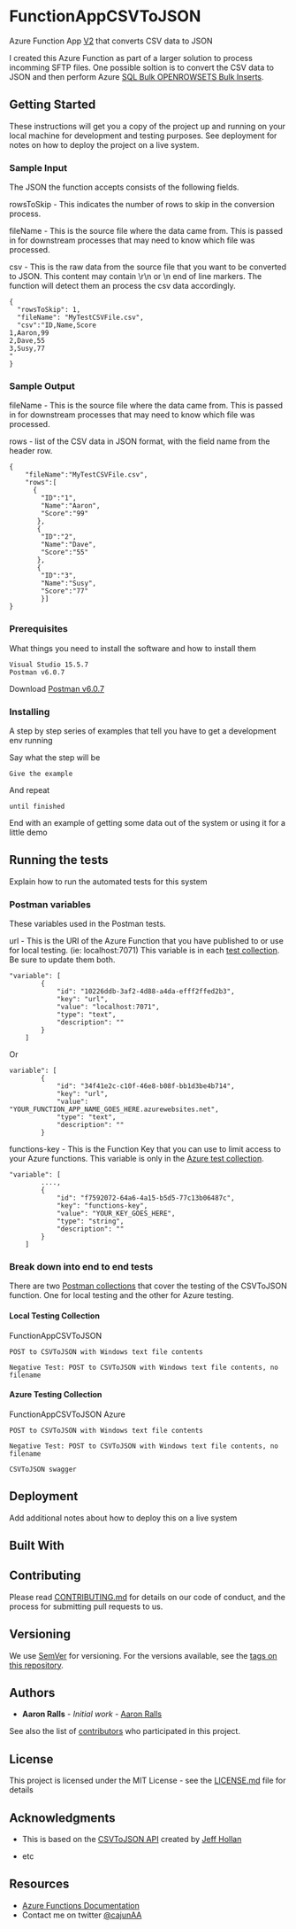 # FunctionAppCSVToJSON

Azure Function App [V2](https://docs.microsoft.com/en-us/azure/azure-functions/functions-versions) that converts CSV data to JSON

I created this Azure Function as part of a larger solution to process incomming SFTP files. One possible soltion is to convert the CSV data to JSON and then perform Azure [SQL Bulk OPENROWSETS Bulk Inserts](https://blogs.msdn.microsoft.com/sqlserverstorageengine/2015/10/07/bulk-importing-json-files-into-sql-server/).

## Getting Started

These instructions will get you a copy of the project up and running on your local machine for development and testing purposes. See deployment for notes on how to deploy the project on a live system.

### Sample Input

The JSON the function accepts consists of the following fields.

rowsToSkip - This indicates the number of rows to skip in the conversion process.

fileName - This is the source file where the data came from. This is passed in for downstream processes that may need to know which file was processed.

csv - This is the raw data from the source file that you want to be converted to JSON. This content may contain \r\n or \n end of line markers. The function will detect them an process the csv data accordingly.

```
{
  "rowsToSkip": 1,
  "fileName": "MyTestCSVFile.csv",
  "csv":"ID,Name,Score
1,Aaron,99
2,Dave,55
3,Susy,77
"
}
```

### Sample Output

fileName - This is the source file where the data came from. This is passed in for downstream processes that may need to know which file was processed.

rows - list of the CSV data in JSON format, with the field name from the header row.

```
{
    "fileName":"MyTestCSVFile.csv",
    "rows":[
      {
        "ID":"1",
        "Name":"Aaron",
        "Score":"99"
       },
       {
        "ID":"2",
        "Name":"Dave",
        "Score":"55"
       },
       {
        "ID":"3",
        "Name":"Susy",
        "Score":"77"
        }]
}

```
### Prerequisites

What things you need to install the software and how to install them

```
Visual Studio 15.5.7 
Postman v6.0.7
```
Download [Postman v6.0.7](https://www.getpostman.com/) 

### Installing

A step by step series of examples that tell you have to get a development env running

Say what the step will be

```
Give the example
```

And repeat

```
until finished
```

End with an example of getting some data out of the system or using it for a little demo

## Running the tests

Explain how to run the automated tests for this system

### Postman variables

These variables used in the Postman tests.

url - This is the URI of the Azure Function that you have published to or use for local testing. (ie: localhost:7071)
This variable is in each [test collection](https://github.com/aaronralls/FunctionAppCSVToJSON/Postman%20Tests). Be sure to update them both.

```
"variable": [
		{
			"id": "10226ddb-3af2-4d88-a4da-efff2ffed2b3",
			"key": "url",
			"value": "localhost:7071",
			"type": "text",
			"description": ""
		}
	]
```
Or
```
variable": [
		{
			"id": "34f41e2c-c10f-46e8-b08f-bb1d3be4b714",
			"key": "url",
			"value": "YOUR_FUNCTION_APP_NAME_GOES_HERE.azurewebsites.net",
			"type": "text",
			"description": ""
		}
```

functions-key - This is the Function Key that you can use to limit access to your Azure functions.
This variable is only in the [Azure test collection](https://github.com/aaronralls/FunctionAppCSVToJSON/Postman%20Tests/FunctionAppCSVToJSON%20Azure.postman_collection.json).

```
"variable": [
		....,
		{
			"id": "f7592072-64a6-4a15-b5d5-77c13b06487c",
			"key": "functions-key",
			"value": "YOUR_KEY_GOES_HERE",
			"type": "string",
			"description": ""
		}
	]
```

### Break down into end to end tests

There are two [Postman collections](https://github.com/aaronralls/FunctionAppCSVToJSON/tree/master/Postman%20Tests) that cover the testing of the CSVToJSON function. One for local testing and the other for Azure testing.

#### Local Testing Collection

FunctionAppCSVToJSON 

```
POST to CSVToJSON with Windows text file contents

Negative Test: POST to CSVToJSON with Windows text file contents, no filename
```

#### Azure Testing Collection

FunctionAppCSVToJSON Azure

```
POST to CSVToJSON with Windows text file contents

Negative Test: POST to CSVToJSON with Windows text file contents, no filename

CSVToJSON swagger
```

## Deployment

Add additional notes about how to deploy this on a live system

## Built With



## Contributing

Please read [CONTRIBUTING.md](https://gist.github.com/AaronRalls/b24679402957c63ec426) for details on our code of conduct, and the process for submitting pull requests to us.

## Versioning

We use [SemVer](http://semver.org/) for versioning. For the versions available, see the [tags on this repository](https://github.com/AaronRalls/FunctionAppCSVToJSON/tags). 

## Authors

* **Aaron Ralls** - *Initial work* - [Aaron Ralls](https://github.com/AaronRalls)

See also the list of [contributors](https://github.com/AaronRalls/FunctionAppCSVToJSON/contributors) who participated in this project.

## License

This project is licensed under the MIT License - see the [LICENSE.md](LICENSE) file for details

## Acknowledgments

* This is based on the [CSVToJSON API](https://github.com/jeffhollan/CSVtoJSON) created by [Jeff Hollan](https://github.com/jeffhollan)

* etc

## Resources ##

- [Azure Functions Documentation](https://docs.microsoft.com/en-us/azure/azure-functions/)
- Contact me on twitter [@cajunAA](https://www.twitter.com/cajunAA)
